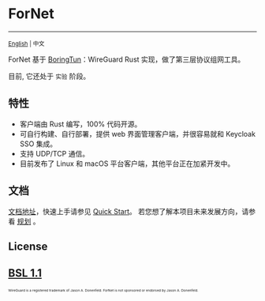 # ForNet

---
<sub>[English](./README.md) | 中文</sub>

ForNet 基于 [BoringTun](https://github.com/cloudflare/boringtun)：WireGuard Rust 实现，做了第三层协议组网工具。

目前, 它还处于 `实验` 阶段。

## 特性
- 客户端由 Rust 编写，100% 代码开源。
- 可自行构建、自行部署，提供 web 界面管理客户端，并很容易就和 Keycloak SSO 集成。
- 支持 UDP/TCP 通信。
- 目前发布了 Linux 和 macOS 平台客户端，其他平台正在加紧开发中。

## 文档
[文档地址](https://fornetcode.github.io/documentation)，快速上手请参见 [Quick Start](https://fornetcode.github.io/documentation/guide/quick-start)。 
若您想了解本项目未来发展方向，请参看 [规划](https://fornetcode.github.io/documentation/plan) 。

## License
[BSL 1.1](https://github.com/fornetcode/fornet/blob/main/LICENSE)
---
<sub><sub><sub><sub>WireGuard is a registered trademark of Jason A. Donenfeld. ForNet is not sponsored or endorsed by Jason A. Donenfeld.</sub></sub></sub></sub>